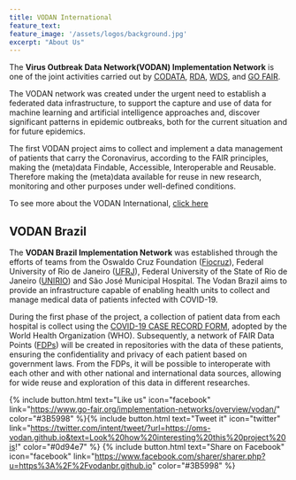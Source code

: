 ```yaml
---
title: VODAN International
feature_text: 
feature_image: '/assets/logos/background.jpg'
excerpt: "About Us"
---
```


 The **Virus Outbreak Data Network(VODAN) Implementation Network** is one of the joint activities carried out by [CODATA](https://codata.org/), [RDA](https://www.rd-alliance.org/), [WDS](https://www.worlddatasystem.org/), and [GO FAIR](https://www.go-fair.org/).
 
 The VODAN network was created under the urgent need to establish a federated data infrastructure, to support the capture and use of data for machine learning and artificial intelligence approaches and, discover significant patterns in epidemic outbreaks, both for the current situation and for future epidemics.
 
 The first VODAN project aims to collect and implement a data management of patients that carry the Coronavirus, according to the FAIR principles, making the (meta)data Findable, Accessible, Interoperable and Reusable. Therefore making the (meta)data available for reuse in new research, monitoring and other purposes under well-defined conditions.

To see more about the VODAN International, [click here](https://www.go-fair.org/implementation-networks/overview/vodan/)

 

## VODAN Brazil

The **VODAN Brazil Implementation Network** was established through the efforts of teams from the Oswaldo Cruz Foundation ([Fiocruz](https://portal.fiocruz.br/)), Federal University of Rio de Janeiro ([UFRJ](https://ufrj.br/)), Federal University of the State of Rio de Janeiro ([UNIRIO](http://www.unirio.br/hugg_geral)) and São José Municipal Hospital. The Vodan Brazil aims to provide an infrastructure capable of enabling health units to collect and manage medical data of patients infected with COVID-19.

During the first phase of the project, a collection of patient data from each hospital is collect using the [
COVID-19 CASE RECORD FORM](https://www.google.com/url?sa=t&rct=j&q=&esrc=s&source=web&cd=&cad=rja&uact=8&ved=2ahUKEwihpanpkYbsAhXCILkGHQ7MC4IQFjAAegQIBhAB&url=https%3A%2F%2Fapps.who.int%2Firis%2Frest%2Fbitstreams%2F1274888%2Fretrieve&usg=AOvVaw1Abvhm1sC0BhZ17V3nyaF0), adopted by the World Health Organization (WHO). Subsequently, a network of FAIR Data Points ([FDPs](https://www.go-fair.org/how-to-go-fair/fair-data-point/)) will be created in repositories with the data of these patients, ensuring the confidentiality and privacy of each patient based on government laws. From the FDPs, it will be possible to interoperate with each other and with other national and international data sources, allowing for wide reuse and exploration of this data in different researches.


{% include button.html text="Like us" icon="facebook" link="https://www.go-fair.org/implementation-networks/overview/vodan/" color="#3B5998" %}{% include button.html text="Tweet it" icon="twitter" link="https://twitter.com/intent/tweet/?url=https://oms-vodan.github.io&text=Look%20how%20interesting%20this%20project%20is!" color="#0d94e7" %} {% include button.html text="Share on Facebook" icon="facebook" link="https://www.facebook.com/sharer/sharer.php?u=https%3A%2F%2Fvodanbr.github.io" color="#3B5998" %}

